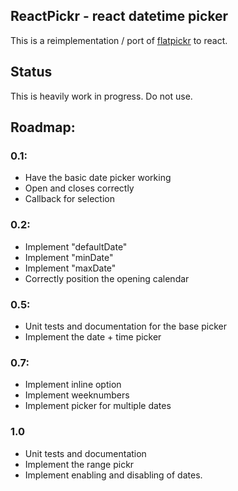 ## ReactPickr - react datetime picker

This is a reimplementation / port of [flatpickr](https://github.com/chmln/flatpickr) to react.

## Status

This is heavily work in progress. Do not use.

## Roadmap:

### 0.1: 
* Have the basic date picker working
* Open and closes correctly
* Callback for selection

### 0.2:
* Implement "defaultDate"
* Implement "minDate"
* Implement "maxDate"
* Correctly position the opening calendar

### 0.5:
* Unit tests and documentation for the base picker
* Implement the date + time picker

### 0.7:
* Implement inline option
* Implement weeknumbers
* Implement picker for multiple dates

### 1.0
* Unit tests and documentation
* Implement the range pickr
* Implement enabling and disabling of dates.